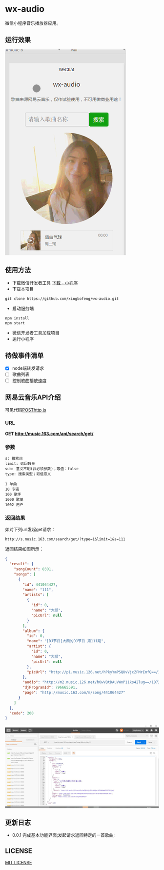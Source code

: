 # wx-audio
微信小程序音乐播放器应用。

## 运行效果
![picture](picture.gif)

## 使用方法
* 下载微信开发者工具
[下载 - 小程序](https://mp.weixin.qq.com/debug/wxadoc/dev/devtools/download.html)
* 下载本项目
```
git clone https://github.com/xingbofeng/wx-audio.git
```
* 启动服务端
```
npm install
npm start
```
* 微信开发者工具加载项目
* 运行小程序

## 待做事件清单
- [x] node端转发请求
- [ ] 歌曲列表
- [ ] 控制歌曲播放速度

## 网易云音乐API介绍
可见代码[POSThttp.js](./server/POSThttp.js)
### URL
**GET http://music.163.com/api/search/get/**
### 参数
```
s: 搜索词
limit: 返回数量
sub: 意义不明(非必须参数)；取值：false
type: 搜索类型；取值意义

1 单曲
10 专辑
100 歌手
1000 歌单
1002 用户
```
### 返回结果
如对下列url发起get请求：
```
http://s.music.163.com/search/get/?type=1&limit=1&s=111
```
返回结果如图所示：
```json
{
  "result": {
    "songCount": 8301,
    "songs": [
      {
        "id": 441064427,
        "name": "111",
        "artists": [
          {
            "id": 0,
            "name": "大顔",
            "picUrl": null
          }
        ],
        "album": {
          "id": 0,
          "name": "[DJ节目]大顔的DJ节目 第111期",
          "artist": {
            "id": 0,
            "name": "大顔",
            "picUrl": null
          },
          "picUrl": "http://p1.music.126.net/hPkyYmPSQUvVjcZFMrEmfQ==/18766464463932738.jpg"
        },
        "audio": "http://m2.music.126.net/h0wVQtDAuVWnP11ks42lug==/18725782533955295.mp3",
        "djProgramId": 796665591,
        "page": "http://music.163.com/m/song/441064427"
      }
    ]
  },
  "code": 200
}
```
![image](API.jpg)
## 更新日志
* 0.0.1 完成基本功能界面;发起请求返回特定的一首歌曲;
## LICENSE
[MIT LICENSE](./LICENSE)